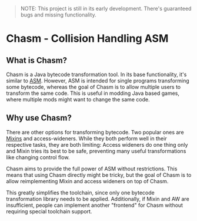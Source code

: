 > NOTE: This project is still in its early development.
> There's guaranteed bugs and missing functionality.

# Chasm - Collision Handling ASM

## What is Chasm?
Chasm is a Java bytecode transformation tool.
In its base functionality, it's similar to [ASM](https://asm.ow2.io/).
However, ASM is intended for single programs transforming some bytecode,
whereas the goal of Chasm is to allow multiple users to transform the same code.
This is useful in modding Java based games, where multiple mods might want to change
the same code.

## Why use Chasm?
There are other options for transforming bytecode.
Two popular ones are [Mixins](https://github.com/SpongePowered/Mixin) and access-wideners.
While they both perform well in their respective tasks, they are both limiting:
Access wideners do one thing only and Mixin tries its best to be safe,
preventing many useful transformations like changing control flow.

Chasm aims to provide the full power of ASM without restrictions.
This means that using Chasm directly might be tricky, but the goal of Chasm is to
allow reimplementing Mixin and access wideners on top of Chasm.

This greatly simplifies the toolchain, since only one bytecode transformation
library needs to be applied.
Additionally, if Mixin and AW are insufficient, people can implement
another "frontend" for Chasm without requiring special toolchain support.
